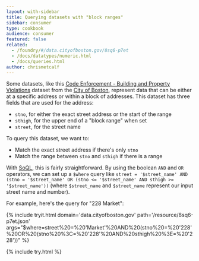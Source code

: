 ```yaml
---
layout: with-sidebar
title: Querying datasets with "block ranges"
sidebar: consumer
type: cookbook
audience: consumer
featured: false
related: 
  - /foundry/#/data.cityofboston.gov/8sq6-p7et
  - /docs/datatypes/numeric.html
  - /docs/queries.html
author: chrismetcalf
---
```


Some datasets, like this [Code Enforcement - Building and Property Violations](https://data.cityofboston.gov/Permitting/Code-Enforcement-Building-and-Property-Violations/8sq6-p7et) dataset from the [City of Boston](http://data.cityofboston.gov), represent data that can be either at a specific address or within a block of addresses. This dataset has three fields that are used for the address:

- `stno`, for either the exact street address or the start of the range
- `sthigh`, for the upper end of a "block range" when set
- `street`, for the street name

To query this dataset, we want to:

- Match the exact street address if there's only `stno`
- Match the range between `stno` and `sthigh` if there is a range

With [SoQL](/docs/queries.html), this is fairly straightforward. By using the boolean `AND` and `OR` operators, we can set up a `$where` query like `street = '$street_name' AND (stno = '$street_name' OR (stno <= '$street_name' AND sthigh >= '$street_name'))` (where `$street_name` and `$street_name` represent our input street name and number).

For example, here's the query for "228 Market":

{% include tryit.html domain='data.cityofboston.gov' path='/resource/8sq6-p7et.json' args="$where=street%20=%20'Market'%20AND%20(stno%20=%20'228'%20OR%20(stno%20%3C=%20'228'%20AND%20sthigh%20%3E=%20'228'))" %}

{% include try.html %}
